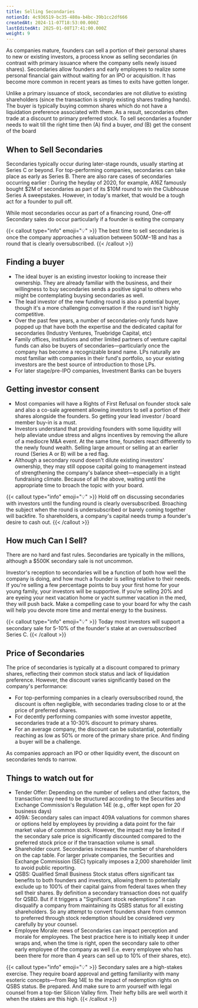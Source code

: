 ```yaml
---
title: Selling Secondaries
notionId: 4c936519-bc35-480a-b4bc-39b1cc2df666
createdAt: 2024-11-07T18:53:00.000Z
lastEditedAt: 2025-01-08T17:41:00.000Z
weight: 9
---
```



As companies mature, founders can sell a portion of their personal shares to new or existing investors, a process know as selling secondaries (in contrast with primary issuance where the company sells newly issued shares). Secondaries allow founders and early employees to realize some personal financial gain without waiting for an IPO or acquisition. It has become more common in recent years as times to exits have gotten longer.  


Unlike a primary issuance of stock, secondaries are not dilutive to existing shareholders (since the transaction is simply existing shares trading hands). The buyer is typically buying common shares which do not have a liquidation preference associated with them. As a result, secondaries often trade at a discount to primary preferred stock.  To sell secondaries a founder needs to wait till the right time then (A) find a buyer, _and_ (B) get the consent of the board


## When to Sell Secondaries 


Secondaries typically occur during later-stage rounds, usually starting at Series C or beyond. For top-performing companies, secondaries can take place as early as Series B. There are also rare cases of secondaries occurring earlier : During the heyday of 2020, for example, A16Z famously bought $2M of secondaries as part of its $10M round to win the Clubhouse Series A sweepstakes. However, in today's market, that would be a tough act for a founder to pull off.


While most secondaries occur as part of a financing round, One-off Secondary sales do occur particularly if a founder is exiting the company 


{{< callout type="info" emoji="💡" >}}
The best time to sell secondaries is once the company approaches a valuation between $500M-$1B and has a round that is clearly oversubscribed.
{{< /callout >}}


## Finding a buyer

- The ideal buyer is an existing investor looking to increase their ownership. They are already familiar with the business, and their willingness to buy secondaries sends a positive signal to others who might be contemplating buysing secondaries as well.
- The lead investor of the new funding round is also a potential buyer, though it's a more challenging conversation if the round isn't highly competitive.
- Over the past few years, a number of secondaries-only funds have popped up that have both the expertise and the dedicated capital for secondaries (Industry Ventures, Truebridge Capital, etc)
- Family offices, institutions and other limited partners of venture capital funds can also be buyers of secondaries—particularly once the company has become a recognizable brand name. LPs naturally are most familiar with companies in their fund's portfolio, so your existing investors are the best source of introduction to those LPs.
- For later stage/pre-IPO companies, Investment Banks can be buyers

## Getting investor consent

- Most companies will have a Rights of First Refusal on founder stock sale and also a co-sale agreement allowing investors to sell a portion of their shares alongside the founders. So getting your lead investor / board member buy-in is a must.
- Investors understand that providing founders with some liquidity will help alleviate undue stress and aligns incentives by removing the allure of a mediocre M&A event. At the same time, founders react differently to the newly found wealth.  Selling large amount or selling at an earlier round (Series A or B) will be a red flag.
- Although a secondary round doesn't dilute existing investors' ownership, they may still oppose capital going to management instead of strengthening the company's balance sheet—especially in a tight fundraising climate. Because of all the above, waiting until the appropriate time to broach the topic with your board.

{{< callout type="info" emoji="💡" >}}
Hold off on discussing secondaries with investors until the funding round is clearly oversubscribed. Broaching the subject when the round is undersubscribed or barely coming together will backfire. To shareholders, a company's capital needs trump a founder's desire to cash out.
{{< /callout >}}


## How much Can I Sell?


There are no hard and fast rules. Secondaries are typically in the millions, although a $500K secondary sale is not uncommon. 


Investor's reception to secondaries will be a function of both how well the company is doing, and how much a founder is selling relative to their needs. If you're selling a few percentage points to buy your first home for your young family, your investors will be supportive. If you're selling 20% and are eyeing your next vacation home or yacht summer vacation in the med, they will push back. Make a compelling case to your board for why the cash will help you devote more time and mental energy to the business. 


{{< callout type="info" emoji="💡" >}}
Today most investors will support a secondary sale for 5-10% of the founder's stake at an oversubscribed Series C.
{{< /callout >}}


## Price of Secondaries


The price of secondaries is typically at a discount compared to primary shares, reflecting their common stock status and lack of liquidation preference. However, the discount varies significantly based on the company's performance:

- For top-performing companies in a clearly oversubscribed round, the discount is often negligible, with secondaries trading close to or at the price of preferred shares.
- For decently performing companies with some investor appetite, secondaries trade at a 10-30% discount to primary shares.
- For an average company, the discount can be substantial, potentially reaching as low as 50% or more of the primary share price. And finding a buyer will be a challenge.

As companies approach an IPO or other liquidity event, the discount on secondaries tends to narrow.


## Things to watch out for

- Tender Offer: Depending on the number of sellers and other factors, the transaction may need to be structured according to the Securities and Exchange Commission's Regulation 14E (e.g., offer kept open for 20 business days)
- 409A: Secondary sales can impact 409A valuations for common shares or options held by employees by providing a data point for the fair market value of common stock. However, the impact may be limited if the secondary sale price is significantly discounted compared to the preferred stock price or if the transaction volume is small.
- Shareholder count.  Secondaries increases the number of shareholders on the cap table. For larger private companies, the Securities and Exchange Commission (SEC) typically imposes a 2,000 shareholder limit to avoid public reporting.
- QSBS: Qualified Small Business Stock status offers significant tax benefits to both founders and investors, allowing them to potentially exclude up to 100% of their capital gains from federal taxes when they sell their shares. By definition a secondary transaction does not qualify for QSBD. But if it triggers a "Significant stock redemptions" it can disqualify a company from maintaining its QSBS status for all existing shareholders. So any attempt to convert founders share from common to preferred through stock redemption should be considered very carefully by your counsel.
- Employee Morale: news of Secondaries can impact perception and morale for employees. The best practice here is to initially keep it under wraps and, when the time is right, open the secondary sale to other early employee of the company as well (i.e. every employee who has been there for more than 4 years can sell up to 10% of their shares, etc).

{{< callout type="info" emoji="💡" >}}
Secondary sales are a high-stakes exercise. They require board approval and getting familiarity with many esoteric concepts—from Reg 14E to the impact of redemption rights on QSBS status. Be prepared. And make sure to arm yourself with legal counsel from a top-tier Silicon Valley firm. Their hefty bills are well worth it when the stakes are this high.
{{< /callout >}}

